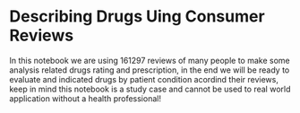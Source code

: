 # Describing Drugs Uing Consumer Reviews
In this notebook we are using 161297 reviews of many people to make some analysis related drugs rating and prescription, in the end we will be ready to evaluate and indicated drugs by patient condition acordind their reviews, keep in mind this notebook is a study case and cannot be used to real world application without a health professional!
